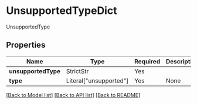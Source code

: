 # UnsupportedTypeDict

UnsupportedType

## Properties
| Name | Type | Required | Description |
| ------------ | ------------- | ------------- | ------------- |
**unsupportedType** | StrictStr | Yes |  |
**type** | Literal["unsupported"] | Yes | None |


[[Back to Model list]](../../README.md#models-v2-link) [[Back to API list]](../../README.md#documentation-for-api-endpoints) [[Back to README]](../../README.md)

